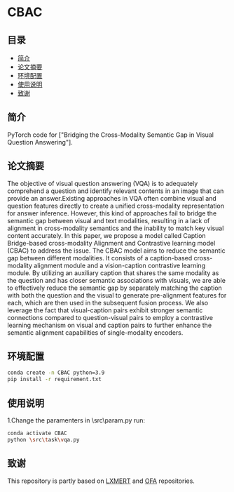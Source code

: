# CBAC



## 目录
- [简介](#简介)
- [论文摘要](#论文摘要)
- [环境配置](#环境配置)
- [使用说明](#使用说明)
- [致谢](#致谢)

## 简介
PyTorch code for ["Bridging the Cross-Modality Semantic Gap in Visual Question Answering"].

## 论文摘要
The objective of visual question answering (VQA) is to adequately comprehend a question and identify relevant contents in an image that can provide an answer.Existing approaches in VQA often combine visual and question features directly to create a unified cross-modality representation for answer inference. However, this kind of approaches fail to bridge the semantic gap between visual and text modalities, resulting in a lack of alignment in cross-modality semantics and the inability to match key visual content accurately. In this paper, we propose a model called Caption Bridge-based cross-modality Alignment and Contrastive learning model (CBAC) to address the issue. The CBAC model aims to reduce the semantic gap between different modalities. It consists of a caption-based cross-modality alignment module and a vision-caption contrastive learning module. By utilizing an auxiliary caption that shares the same modality as the question and has closer semantic associations with visuals, we are able to effectively reduce the semantic gap by separately matching the caption with both the question and the visual to generate pre-alignment features for each, which are then used in the subsequent fusion process. We also leverage the fact that visual-caption pairs exhibit stronger semantic connections compared to question-visual pairs to employ a contrastive learning mechanism on visual and caption pairs to further enhance the semantic alignment capabilities of single-modality encoders.


## 环境配置
```bash
conda create -n CBAC python=3.9
pip install -r requirement.txt
```
## 使用说明
1.Change the paramenters in \src\param.py
run:
```bash
conda activate CBAC
python \src\task\vqa.py
```

## 致谢
This repository is partly based on [LXMERT](https://github.com/airsplay/lxmert#google-drive) and [OFA](https://github.com/ofa-sys/ofa) repositories.


